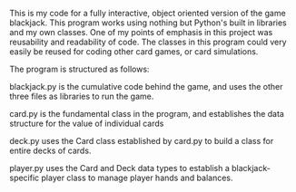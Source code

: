 This is my code for a fully interactive, object oriented version of the game blackjack.
This program works using nothing but Python's built in libraries and my own classes.
One of my points of emphasis in this project was reusability and readability of code. The classes in this program could very easily be reused for coding other card games, or card simulations.

The program is structured as follows:

blackjack.py
is the cumulative code behind the game, and uses the other three files
as libraries to run the game.

card.py
is the fundamental class in the program, and establishes the data
structure for the value of individual cards

deck.py
uses the Card class established by card.py to build a class for entire
decks of cards. 

player.py
uses the Card and Deck data types to establish a blackjack-specific
player class to manage player hands and balances.
